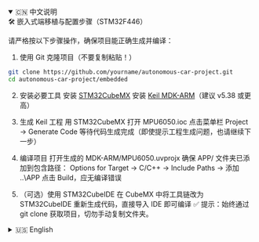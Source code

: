 <details open>
<summary>🇨🇳 中文说明</summary>
🛠️ 嵌入式端移植与配置步骤（STM32F446）

请严格按以下步骤操作，确保项目能正确生成并编译：

1. 使用 Git 克隆项目（不要复制粘贴！）
```bash
git clone https://github.com/yourname/autonomous-car-project.git
cd autonomous-car-project/embedded
```

2. 安装必要工具
安装 [STM32CubeMX](https://www.st.com/en/development-tools/stm32cubemx.html)
安装 [Keil MDK-ARM](https://www2.keil.com/mdk5/)（建议 v5.38 或更高）

3. 生成 Keil 工程
用 STM32CubeMX 打开 MPU6050.ioc
点击菜单栏 Project → Generate Code
等待代码生成完成（即使提示工程生成问题，也请继续下一步）

4. 编译项目
打开生成的 MDK-ARM/MPU6050.uvprojx
确保 APP/ 文件夹已添加到包含路径：
Options for Target → C/C++ → Include Paths → 添加 ..\APP
点击 Build，应无编译错误

5. （可选）使用 STM32CubeIDE
在 CubeMX 中将工具链改为 STM32CubeIDE
重新生成代码，直接导入 IDE 即可编译
✅ 提示：始终通过 git clone 获取项目，切勿手动复制文件夹。

</details>

<details>
<summary>🇺🇸 English</summary>
🛠️ Embedded Porting & Setup Instructions (STM32F446)

Follow these steps exactly to ensure successful code generation and compilation:

1. Clone the project using Git (do NOT copy-paste!)
```bash
git clone https://github.com/yourname/autonomous-car-project.git
cd autonomous-car-project/embedded
```

2. Install required tools
Install [STM32CubeMX](https://www.st.com/en/development-tools/stm32cubemx.html)
Install [Keil MDK-ARM](https://www2.keil.com/mdk5/) (v5.38 or later recommended)

3. Generate the Keil project
Open MPU6050.ioc in STM32CubeMX
Click Project → Generate Code
Wait for generation to complete (proceed even if a project-generation warning appears)

4. Build the project
Open the generated MDK-ARM/MPU6050.uvprojx
Add the APP/ folder to include paths:
Options for Target → C/C++ → Include Paths → Add ..\APP
Click Build — compilation should succeed with no errors

5. (Optional) Use STM32CubeIDE
In CubeMX, switch the toolchain to STM32CubeIDE
Regenerate code and import directly into the IDE
✅ Tip: Always use git clone to obtain the project—never manually copy the folder.

</details>
